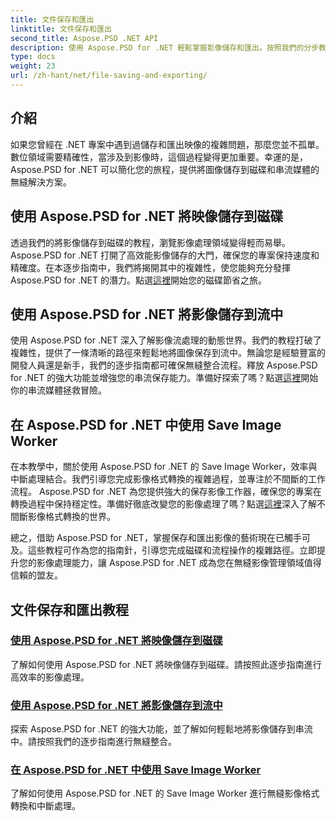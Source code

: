 ```yaml
---
title: 文件保存和匯出
linktitle: 文件保存和匯出
second_title: Aspose.PSD .NET API
description: 使用 Aspose.PSD for .NET 輕鬆掌握影像儲存和匯出。按照我們的分步教程進行高效的磁碟和流操作。
type: docs
weight: 23
url: /zh-hant/net/file-saving-and-exporting/
---
```

## 介紹

如果您曾經在 .NET 專案中遇到過儲存和匯出映像的複雜問題，那麼您並不孤單。數位領域需要精確性，當涉及到影像時，這個過程變得更加重要。幸運的是，Aspose.PSD for .NET 可以簡化您的旅程，提供將圖像儲存到磁碟和串流媒體的無縫解決方案。

## 使用 Aspose.PSD for .NET 將映像儲存到磁碟

透過我們的將影像儲存到磁碟的教程，瀏覽影像處理領域變得輕而易舉。 Aspose.PSD for .NET 打開了高效能影像儲存的大門，確保您的專案保持速度和精確度。在本逐步指南中，我們將揭開其中的複雜性，使您能夠充分發揮 Aspose.PSD for .NET 的潛力。點選[這裡](./save-images-to-disk/)開始您的磁碟節省之旅。

## 使用 Aspose.PSD for .NET 將影像儲存到流中

使用 Aspose.PSD for .NET 深入了解影像流處理的動態世界。我們的教程打破了複雜性，提供了一條清晰的路徑來輕鬆地將圖像保存到流中。無論您是經驗豐富的開發人員還是新手，我們的逐步指南都可確保無縫整合流程。釋放 Aspose.PSD for .NET 的強大功能並增強您的串流保存能力。準備好探索了嗎？點選[這裡](./save-images-to-stream/)開始你的串流媒體拯救冒險。

## 在 Aspose.PSD for .NET 中使用 Save Image Worker

在本教學中，關於使用 Aspose.PSD for .NET 的 Save Image Worker，效率與中斷處理結合。我們引導您完成影像格式轉換的複雜過程，並專注於不間斷的工作流程。 Aspose.PSD for .NET 為您提供強大的保存影像工作器，確保您的專案在轉換過程中保持穩定性。準備好徹底改變您的影像處理了嗎？點選[這裡](./save-image-worker/)深入了解不間斷影像格式轉換的世界。

總之，借助 Aspose.PSD for .NET，掌握保存和匯出影像的藝術現在已觸手可及。這些教程可作為您的指南針，引導您完成磁碟和流程操作的複雜路徑。立即提升您的影像處理能力，讓 Aspose.PSD for .NET 成為您在無縫影像管理領域值得信賴的盟友。

## 文件保存和匯出教程
### [使用 Aspose.PSD for .NET 將映像儲存到磁碟](./save-images-to-disk/)
了解如何使用 Aspose.PSD for .NET 將映像儲存到磁碟。請按照此逐步指南進行高效率的影像處理。
### [使用 Aspose.PSD for .NET 將影像儲存到流中](./save-images-to-stream/)
探索 Aspose.PSD for .NET 的強大功能，並了解如何輕鬆地將影像儲存到串流中。請按照我們的逐步指南進行無縫整合。
### [在 Aspose.PSD for .NET 中使用 Save Image Worker](./save-image-worker/)
了解如何使用 Aspose.PSD for .NET 的 Save Image Worker 進行無縫影像格式轉換和中斷處理。
